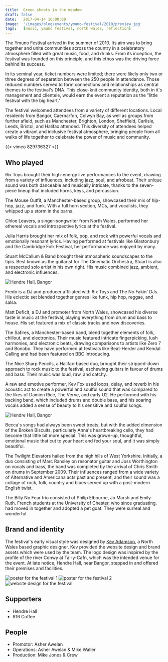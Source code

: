 ```yaml
---
title:  Green shoots in the meadow
draft: false
date:   2017-04-14 16:00:00
image:  '/images/blog/events/ymuno-festival/2010/preview.jpg'
tags:   [music, ymuno festival, north wales, reflection]
---
```


The Ymuno Festival arrived in the summer of 2010. Its aim was to bring together and unite communities across the country in a celebratory atmosphere filled with great music, food, and drinks. From its inception, the festival was founded on this principle, and this ethos was the driving force behind its success.

In its seminal year, ticket numbers were limited; there were likely only two or three degrees of separation between the 250 people in attendance. Those reduced numbers served to form connections and relationships as central themes to the festival's DNA. This close-knit community identity, both in it's management and clientele, would earn the event a reputation as the "little festival with the big heart."

The festival welcomed attendees from a variety of different locations. Local residents from Bangor, Caernarfon, Colwyn Bay, as well as groups from further afield, such as Manchester, Brighton, London, Sheffield, Carlisle, Leeds, Bristol, and Halifax attended. This diversity of attendees helped create a vibrant and inclusive festival atmosphere, bringing people from all walks of life together to celebrate the power of music and community.

<div class="vimeo">
{{< vimeo 829736327 >}}
</div>

Who played
----------

6ix Toys brought their high-energy live performances to the event, drawing from a variety of influences, including jazz, soul, and afrobeat. Their unique sound was both danceable and musically intricate, thanks to the seven-piece lineup that included horns, keys, and percussion.

The Mouse Outfit, a Manchester-based group, showcased their mix of hip-hop, jazz, and funk. With a full horn section, MCs, and vocalists, they whipped up a storm in the barns.

Chloe Leavers, a singer-songwriter from North Wales, performed her ethereal vocals and introspective lyrics at the festival.

Julia Harris  brought her mix of folk, pop, and rock with powerful vocals and emotionally resonant lyrics. Having performed at festivals like Glastonbury and the Cambridge Folk Festival, her performance was enjoyed by many.

Stuart McCallum & Band brought their atmospheric soundscapes to the tipis. Best known as the guitarist for The Cinematic Orchestra, Stuart is also a respected solo artist in his own right. His music combined jazz, ambient, and electronic influences.

![Hendre Hall, Bangor](/images/blog/events/ymuno-festival/2010/image-1.jpg)

Fredo is a DJ and producer affiliated with 6ix Toys and The No Fakin' DJs. His eclectic set blended together genres like funk, hip hop, reggae, and salsa.

Matt Deficit, a DJ and promoter from North Wales, showcased his diverse taste in music at the festival, playing everything from drum and bass to house. His set featured a mix of classic tracks and new discoveries.

The Safires, a Manchester-based band, blend together elements of folk, chillout, and electronica. Their music featured intricate fingerpicking, lush harmonies, and electronic beats, drawing comparisons to artists like Zero 7 and Bonobo. They have performed at festivals like Beat-Herder and Kendal Calling and had been featured on BBC Introducing.

The Nice Sharp Pencils, a Halifax-based duo, brought their stripped-down approach to rock music to the festival, eschewing guitars in favour of drums and bass. Their music was loud, raw, and catchy.

A raw and emotive performer, Kev Fox used loops, delay, and reverb in his acoustic act to create a powerful and soulful sound that was compared to the likes of Damien Rice, The Verve, and early U2. He performed with his backing band, which included drums and double bass, and his soaring vocals added a sense of beauty to his sensitive and soulful songs.

![Hendre Hall, Bangor](/images/blog/events/ymuno-festival/2010/image-2.jpg)

Becca's songs had always been sweet treats, but with the added dimension of the Broken Biscuits, particularly Anna's heartbreaking cello, they had become that little bit more special. This was grown-up, thoughtful, emotional music that cut to your heart and fed your soul, and it was simply beautiful.

The Twilight Elevators hailed from the high hills of West Yorkshire. Initially, a duo consisting of Marc Ransley on resonator guitar and Joss Worthington on vocals and bass, the band was completed by the arrival of Chris Smith on drums in September 2009. Their influences ranged from a wide variety of Alternative and Americana acts past and present, and their sound was a collage of rock, folk, country and blues served up with a post-modern English twist.

The Billy No Fear trio consisted of Philip Elbourne, Jo Marsh and Emily-Ruth. French students at the University of Chester, who since graduating, had moved in together and adopted a pet goat. They were surreal and wonderful.

Brand and identity
------------------

The festival's early visual style was designed by [Kev Adamson](https://kevadamson.com/north-wales-web-design/ymuno-festival-website), a North Wales based graphic designer. Kev provided the website design and brand assets which were used by the team. The logo design was inspired by the profile of the river Conwy at Tal-y-Cafn, which was the intended venue for the event. At late notice, Hendre Hall, near Bangor, stepped in and offered their premises and facilities.

<div class="gallery-box">
  <div class="gallery">
    <img src="/images/blog/events/ymuno-festival/2010/poster-1.jpg" alt="poster for the festival 1">
    <img src="/images/blog/events/ymuno-festival/2010/poster-2.jpg" alt="poster for the festival 2">
    <img src="/images/blog/events/ymuno-festival/2010/design-1.jpg" alt="website design for the festival">
  </div>
</div>

[//]: # (![Beautiful Woman]&#40;https://via.placeholder.com/1350x900&#41;)
[//]: # (*Photo by [Autumn Goodman]&#40;https://via.placeholder.com/1350x900&#41; on [Unsplash]&#40;https://via.placeholder.com/1350x900&#41;*)


Supporters
----------

*   Hendre Hall
*   816 Coffee

People
------

*   Promotor: Asher Awelan
*   Operations: Asher Awelan & Mike Waller
*   Production: Mike Jones & Crew
